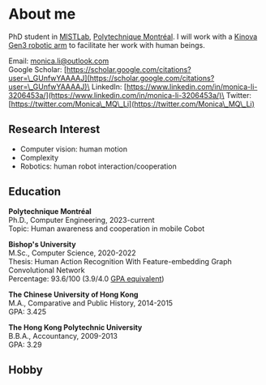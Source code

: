 # About me

PhD student in [MISTLab](https://mistlab.ca/), [Polytechnique Montréal](https://www.polymtl.ca/). I will work with a [Kinova Gen3 robotic arm](https://www.kinovarobotics.com/product/gen3-robots) to facilitate her work with human beings.

Email: [monica.li@outlook.com](mailto:monica.li@outlook.com)\
Google Scholar: [https://scholar.google.com/citations?user=\_GUnfwYAAAAJ](https://scholar.google.com/citations?user=\_GUnfwYAAAAJ)\
LinkedIn: [https://www.linkedin.com/in/monica-li-3206453a/](https://www.linkedin.com/in/monica-li-3206453a/)\
Twitter: [https://twitter.com/Monica\_MQ\_Li](https://twitter.com/Monica\_MQ\_Li)

## Research Interest

* Computer vision: human motion
* Complexity
* Robotics: human robot interaction/cooperation

## Education

**Polytechnique Montréal**\
Ph.D., Computer Engineering, 2023-current\
Topic: Human awareness and cooperation in mobile Cobot

**Bishop's University**\
M.Sc., Computer Science, 2020-2022\
Thesis: Human Action Recognition With Feature-embedding Graph Convolutional Network\
Percentage: 93.6/100 (3.9/4.0 [GPA equivalent](https://en.wikipedia.org/wiki/Academic\_grading\_in\_Canada#Quebec))

**The Chinese University of Hong Kong**\
M.A., Comparative and Public History, 2014-2015\
GPA: 3.425

**The Hong Kong Polytechnic University**\
B.B.A., Accountancy, 2009-2013\
GPA: 3.29

## Hobby
